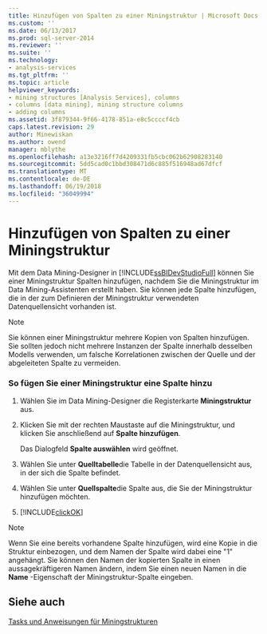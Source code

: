 ```yaml
---
title: Hinzufügen von Spalten zu einer Miningstruktur | Microsoft Docs
ms.custom: ''
ms.date: 06/13/2017
ms.prod: sql-server-2014
ms.reviewer: ''
ms.suite: ''
ms.technology:
- analysis-services
ms.tgt_pltfrm: ''
ms.topic: article
helpviewer_keywords:
- mining structures [Analysis Services], columns
- columns [data mining], mining structure columns
- adding columns
ms.assetid: 3f879344-9f66-4178-851a-e8c5ccccf4cb
caps.latest.revision: 29
author: Minewiskan
ms.author: owend
manager: mblythe
ms.openlocfilehash: a13e3216ff7d4209331fb5cbc062b62908283140
ms.sourcegitcommit: 5dd5cad0c1bbd308471d6c885f516948ad67dfcf
ms.translationtype: MT
ms.contentlocale: de-DE
ms.lasthandoff: 06/19/2018
ms.locfileid: "36049994"
---
```

# <a name="add-columns-to-a-mining-structure"></a>Hinzufügen von Spalten zu einer Miningstruktur
  Mit dem Data Mining-Designer in [!INCLUDE[ssBIDevStudioFull](../../includes/ssbidevstudiofull-md.md)] können Sie einer Miningstruktur Spalten hinzufügen, nachdem Sie die Miningstruktur im Data Mining-Assistenten erstellt haben. Sie können jede Spalte hinzufügen, die in der zum Definieren der Miningstruktur verwendeten Datenquellensicht vorhanden ist.  
  
> [!NOTE]  
>  Sie können einer Miningstruktur mehrere Kopien von Spalten hinzufügen. Sie sollten jedoch nicht mehrere Instanzen der Spalte innerhalb desselben Modells verwenden, um falsche Korrelationen zwischen der Quelle und der abgeleiteten Spalte zu vermeiden.  
  
### <a name="to-add-a-column-to-a-mining-structure"></a>So fügen Sie einer Miningstruktur eine Spalte hinzu  
  
1.  Wählen Sie im Data Mining-Designer die Registerkarte **Miningstruktur** aus.  
  
2.  Klicken Sie mit der rechten Maustaste auf die Miningstruktur, und klicken Sie anschließend auf **Spalte hinzufügen**.  
  
     Das Dialogfeld **Spalte auswählen** wird geöffnet.  
  
3.  Wählen Sie unter **Quelltabelle**die Tabelle in der Datenquellensicht aus, in der sich die Spalte befindet.  
  
4.  Wählen Sie unter **Quellspalte**die Spalte aus, die Sie der Miningstruktur hinzufügen möchten.  
  
5.  [!INCLUDE[clickOK](../../includes/clickok-md.md)]  
  
> [!NOTE]  
>  Wenn Sie eine bereits vorhandene Spalte hinzufügen, wird eine Kopie in die Struktur einbezogen, und dem Namen der Spalte wird dabei eine "1" angehängt. Sie können den Namen der kopierten Spalte in einen aussagekräftigeren Namen ändern, indem Sie einen neuen Namen in die **Name** -Eigenschaft der Miningstruktur-Spalte eingeben.  
  
## <a name="see-also"></a>Siehe auch  
 [Tasks und Anweisungen für Miningstrukturen](mining-structure-tasks-and-how-tos.md)  
  
  